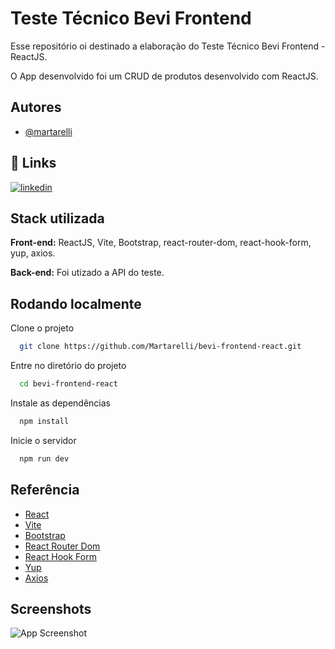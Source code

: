 
# Teste Técnico Bevi Frontend

Esse repositório oi destinado a elaboração do Teste Técnico Bevi Frontend - ReactJS.

O App desenvolvido foi um CRUD de produtos desenvolvido com ReactJS.


## Autores

- [@martarelli](https://github.com/Martarelli)


## 🔗 Links
[![linkedin](https://img.shields.io/badge/linkedin-0A66C2?style=for-the-badge&logo=linkedin&logoColor=white)](https://www.linkedin.com/in/rmartarelli/)



## Stack utilizada

**Front-end:** ReactJS, Vite, Bootstrap, react-router-dom, react-hook-form, yup, axios.

**Back-end:** Foi utizado a API do teste.


## Rodando localmente

Clone o projeto

```bash
  git clone https://github.com/Martarelli/bevi-frontend-react.git
```

Entre no diretório do projeto

```bash
  cd bevi-frontend-react
```

Instale as dependências

```bash
  npm install
```

Inicie o servidor

```bash
  npm run dev
```


## Referência

  - [React](https://react.dev/)
  - [Vite](https://vitejs.dev/)
  - [Bootstrap](https://getbootstrap.com/docs/5.3/getting-started/introduction/)
  - [React Router Dom](https://www.npmjs.com/package/react-router-dom) 
  - [React Hook Form](https://react-hook-form.com/)
  - [Yup](https://github.com/jquense/yup)
  - [Axios](https://axios-http.com/ptbr/docs/intro)


## Screenshots

![App Screenshot](https://images2.imgbox.com/83/43/6kVOWT0C_o.png)


